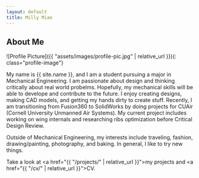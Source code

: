 ```yaml
---
layout: default
title: Milly Miao
---
```


## About Me


![Profile Picture]({{ "assets/images/profile-pic.jpg" | relative_url }}){: class="profile-image"}

 
My name is {{ site.name }}, and I am a student pursuing a major in Mechanical Engineering. I am passionate about design and thinking critically about real world probelms. Hopefully, my mechanical skills will be able to develope and contribute to the future. I enjoy creating designs, making CAD models, and getting my hands dirty to create stuff. Recently, I am transitioning from Fusion360 to SolidWorks by doing projects for CUAir (Cornell University Unmanned Air Systems). My current project includes working on wing internals and researching ribs optimization before Critical Design Review.

Outside of Mechanical Engineering, my interests include traveling, fashion, drawing/painting, photography, and baking. In general, I like to try new things.  

Take a look at <a href="{{ "/projects/" | relative_url }}">my projects</a> and <a href="{{ "/cv/" | relative_url }}">CV</a>.
